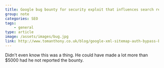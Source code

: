 ```yaml
---
title: Google bug bounty for security exploit that influences search results
group: note
categories: SEO
tags:
    - general
type: article
image: /assets/images/bug.jpg
link: http://www.tomanthony.co.uk/blog/google-xml-sitemap-auth-bypass-black-hat-seo-bug-bounty
---
```

Didn't even know this was a thing.  He could have made a lot more than $5000 had he not reported the bounty.
